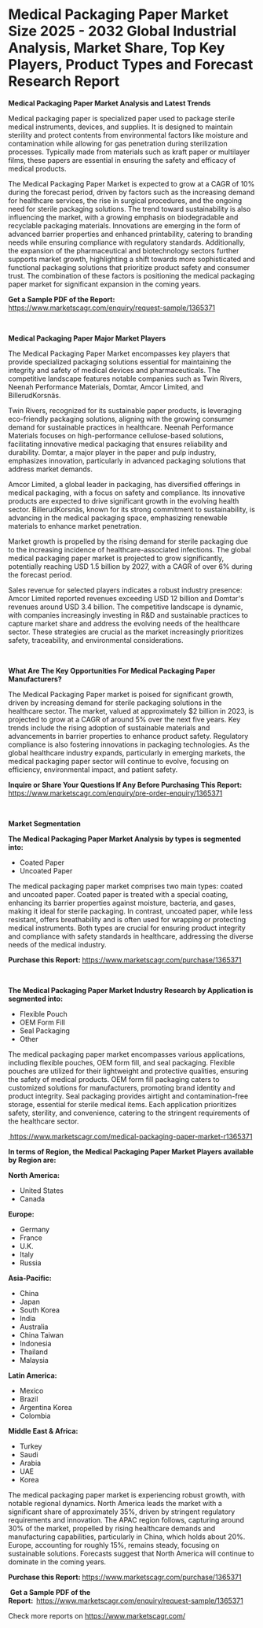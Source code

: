 <p><h1>Medical Packaging Paper Market Size 2025 - 2032 Global Industrial Analysis, Market Share, Top Key Players, Product Types and Forecast Research Report</h1></p><p><strong>Medical Packaging Paper Market Analysis and Latest Trends</strong></p>
<p><p>Medical packaging paper is specialized paper used to package sterile medical instruments, devices, and supplies. It is designed to maintain sterility and protect contents from environmental factors like moisture and contamination while allowing for gas penetration during sterilization processes. Typically made from materials such as kraft paper or multilayer films, these papers are essential in ensuring the safety and efficacy of medical products.</p><p>The Medical Packaging Paper Market is expected to grow at a CAGR of 10% during the forecast period, driven by factors such as the increasing demand for healthcare services, the rise in surgical procedures, and the ongoing need for sterile packaging solutions. The trend toward sustainability is also influencing the market, with a growing emphasis on biodegradable and recyclable packaging materials. Innovations are emerging in the form of advanced barrier properties and enhanced printability, catering to branding needs while ensuring compliance with regulatory standards. Additionally, the expansion of the pharmaceutical and biotechnology sectors further supports market growth, highlighting a shift towards more sophisticated and functional packaging solutions that prioritize product safety and consumer trust. The combination of these factors is positioning the medical packaging paper market for significant expansion in the coming years.</p></p>
<p><strong>Get a Sample PDF of the Report:&nbsp;</strong> <a href="https://www.marketscagr.com/enquiry/request-sample/1365371?utm_campaign=3447&utm_medium=2&utm_source=Github&utm_content=ia&utm_term=22032025&utm_id=medical-packaging-paper">https://www.marketscagr.com/enquiry/request-sample/1365371</a></p>
<p>&nbsp;</p>
<p><strong>Medical Packaging Paper Major Market Players</strong></p>
<p><p>The Medical Packaging Paper Market encompasses key players that provide specialized packaging solutions essential for maintaining the integrity and safety of medical devices and pharmaceuticals. The competitive landscape features notable companies such as Twin Rivers, Neenah Performance Materials, Domtar, Amcor Limited, and BillerudKorsnäs.</p><p>Twin Rivers, recognized for its sustainable paper products, is leveraging eco-friendly packaging solutions, aligning with the growing consumer demand for sustainable practices in healthcare. Neenah Performance Materials focuses on high-performance cellulose-based solutions, facilitating innovative medical packaging that ensures reliability and durability. Domtar, a major player in the paper and pulp industry, emphasizes innovation, particularly in advanced packaging solutions that address market demands.</p><p>Amcor Limited, a global leader in packaging, has diversified offerings in medical packaging, with a focus on safety and compliance. Its innovative products are expected to drive significant growth in the evolving health sector. BillerudKorsnäs, known for its strong commitment to sustainability, is advancing in the medical packaging space, emphasizing renewable materials to enhance market penetration.</p><p>Market growth is propelled by the rising demand for sterile packaging due to the increasing incidence of healthcare-associated infections. The global medical packaging paper market is projected to grow significantly, potentially reaching USD 1.5 billion by 2027, with a CAGR of over 6% during the forecast period.</p><p>Sales revenue for selected players indicates a robust industry presence: Amcor Limited reported revenues exceeding USD 12 billion and Domtar's revenues around USD 3.4 billion. The competitive landscape is dynamic, with companies increasingly investing in R&D and sustainable practices to capture market share and address the evolving needs of the healthcare sector. These strategies are crucial as the market increasingly prioritizes safety, traceability, and environmental considerations.</p></p>
<p>&nbsp;</p>
<p><strong>What Are The Key Opportunities For Medical Packaging Paper Manufacturers?</strong></p>
<p><p>The Medical Packaging Paper market is poised for significant growth, driven by increasing demand for sterile packaging solutions in the healthcare sector. The market, valued at approximately $2 billion in 2023, is projected to grow at a CAGR of around 5% over the next five years. Key trends include the rising adoption of sustainable materials and advancements in barrier properties to enhance product safety. Regulatory compliance is also fostering innovations in packaging technologies. As the global healthcare industry expands, particularly in emerging markets, the medical packaging paper sector will continue to evolve, focusing on efficiency, environmental impact, and patient safety.</p></p>
<p><strong>Inquire or Share Your Questions If Any Before Purchasing This Report:</strong> <a href="https://www.marketscagr.com/enquiry/pre-order-enquiry/1365371?utm_campaign=3447&utm_medium=2&utm_source=Github&utm_content=ia&utm_term=22032025&utm_id=medical-packaging-paper">https://www.marketscagr.com/enquiry/pre-order-enquiry/1365371</a></p>
<p>&nbsp;</p>
<p><strong>Market Segmentation</strong></p>
<p><strong>The Medical Packaging Paper Market Analysis by types is segmented into:</strong></p>
<p><ul><li>Coated Paper</li><li>Uncoated Paper</li></ul></p>
<p><p>The medical packaging paper market comprises two main types: coated and uncoated paper. Coated paper is treated with a special coating, enhancing its barrier properties against moisture, bacteria, and gases, making it ideal for sterile packaging. In contrast, uncoated paper, while less resistant, offers breathability and is often used for wrapping or protecting medical instruments. Both types are crucial for ensuring product integrity and compliance with safety standards in healthcare, addressing the diverse needs of the medical industry.</p></p>
<p><strong>Purchase this Report:&nbsp;</strong><a href="https://www.marketscagr.com/purchase/1365371?utm_campaign=3447&utm_medium=2&utm_source=Github&utm_content=ia&utm_term=22032025&utm_id=medical-packaging-paper">https://www.marketscagr.com/purchase/1365371</a></p>
<p>&nbsp;</p>
<p><strong>The Medical Packaging Paper Market Industry Research by Application is segmented into:</strong></p>
<p><ul><li>Flexible Pouch</li><li>OEM Form Fill</li><li>Seal Packaging</li><li>Other</li></ul></p>
<p><p>The medical packaging paper market encompasses various applications, including flexible pouches, OEM form fill, and seal packaging. Flexible pouches are utilized for their lightweight and protective qualities, ensuring the safety of medical products. OEM form fill packaging caters to customized solutions for manufacturers, promoting brand identity and product integrity. Seal packaging provides airtight and contamination-free storage, essential for sterile medical items. Each application prioritizes safety, sterility, and convenience, catering to the stringent requirements of the healthcare sector.</p></p>
<p><a href="https://www.marketscagr.com/medical-packaging-paper-market-r1365371?utm_campaign=3447&utm_medium=2&utm_source=Github&utm_content=ia&utm_term=22032025&utm_id=medical-packaging-paper">&nbsp;https://www.marketscagr.com/medical-packaging-paper-market-r1365371</a></p>
<p><strong>In terms of Region, the Medical Packaging Paper Market Players available by Region are:</strong></p>
<p>
    <p> <strong> North America: </strong>
        <ul>
            <li>United States</li>
            <li>Canada</li>
        </ul>
        </p> 
    <p> <strong> Europe: </strong>
        <ul>
            <li>Germany</li>
            <li>France</li>
            <li>U.K.</li>
            <li>Italy</li>
            <li>Russia</li>
        </ul>
        </p> 
    <p> <strong> Asia-Pacific: </strong>
        <ul>
            <li>China</li>
            <li>Japan</li>
            <li>South Korea</li>
            <li>India</li>
            <li>Australia</li>
            <li>China Taiwan</li>
            <li>Indonesia</li>
            <li>Thailand</li>
            <li>Malaysia</li>
        </ul>
        </p> 
    <p> <strong> Latin America: </strong>
        <ul>
            <li>Mexico</li>
            <li>Brazil</li>
            <li>Argentina Korea</li>
            <li>Colombia</li>
        </ul>
        </p> 
    <p> <strong> Middle East & Africa: </strong>
        <ul>
            <li>Turkey</li>
            <li>Saudi</li>
            <li>Arabia</li>
            <li>UAE</li>
            <li>Korea</li>
        </ul>
    </p>
    </p>
<p><p>The medical packaging paper market is experiencing robust growth, with notable regional dynamics. North America leads the market with a significant share of approximately 35%, driven by stringent regulatory requirements and innovation. The APAC region follows, capturing around 30% of the market, propelled by rising healthcare demands and manufacturing capabilities, particularly in China, which holds about 20%. Europe, accounting for roughly 15%, remains steady, focusing on sustainable solutions. Forecasts suggest that North America will continue to dominate in the coming years.</p></p>
<p><strong>Purchase this Report: </strong><a href="https://www.marketscagr.com/purchase/1365371?utm_campaign=3447&utm_medium=2&utm_source=Github&utm_content=ia&utm_term=22032025&utm_id=medical-packaging-paper">https://www.marketscagr.com/purchase/1365371</a></p>
<p>&nbsp;<strong>Get a Sample PDF of the Report:&nbsp;&nbsp;</strong><a href="https://www.marketscagr.com/enquiry/request-sample/1365371?utm_campaign=3447&utm_medium=2&utm_source=Github&utm_content=ia&utm_term=22032025&utm_id=medical-packaging-paper">https://www.marketscagr.com/enquiry/request-sample/1365371</a></p>
<p><strong></strong></p>
<p>Check more reports on <a href="https://www.marketscagr.com/?utm_campaign=3447&utm_medium=2&utm_source=Github&utm_content=ia&utm_term=22032025&utm_id=medical-packaging-paper">https://www.marketscagr.com/</a></p>
